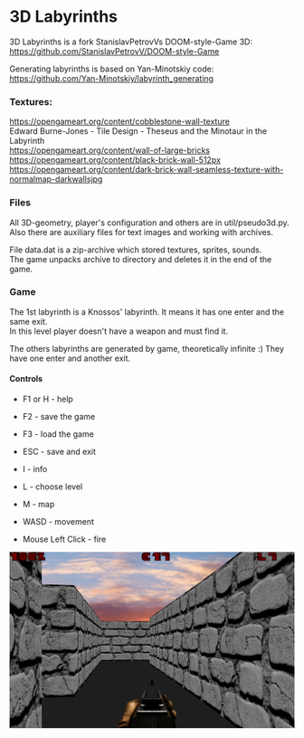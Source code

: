 # 3D Labyrinths

3D Labyrinths is a fork StanislavPetrovVs DOOM-style-Game 3D:  
https://github.com/StanislavPetrovV/DOOM-style-Game  

Generating labyrinths is based on Yan-Minotskiy code:  
https://github.com/Yan-Minotskiy/labyrinth_generating

### Textures:  
https://opengameart.org/content/cobblestone-wall-texture  
Edward Burne-Jones - Tile Design - Theseus and the Minotaur in the Labyrinth  
https://opengameart.org/content/wall-of-large-bricks  
https://opengameart.org/content/black-brick-wall-512px  
https://opengameart.org/content/dark-brick-wall-seamless-texture-with-normalmap-darkwallsjpg  

### Files
All 3D-geometry, player's configuration and others are in util/pseudo3d.py.  
Also there are auxiliary files for text images and working with archives.  

File data.dat is a zip-archive which stored textures, sprites, sounds.   
The game unpacks archive to directory and deletes it in the end of the game.

### Game
The 1st labyrinth is a Knossos' labyrinth. It means it has one enter and the same exit.  
In this level player doesn't have a weapon and must find it.  

The others labyrinths are generated by game, theoretically infinite :)  They have one enter and another exit.  

#### Controls
* F1 or H - help  
* F2 - save the game  
* F3 - load the game  
* ESC - save and exit  

* I - info  
* L - choose level  
* M - map 

* WASD - movement  
* Mouse Left Click - fire

![Labyrinthos](/screenshot/0.png)
